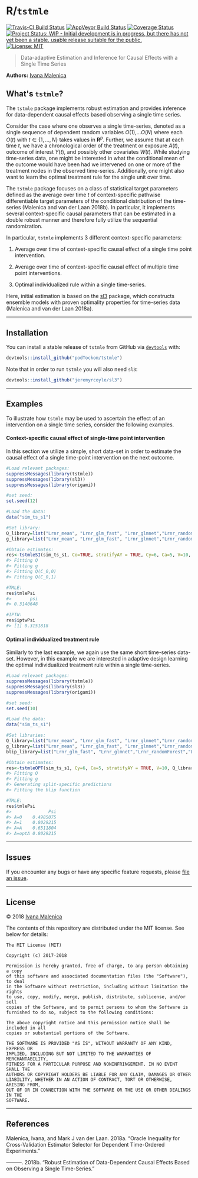 
<!-- README.md is generated from README.Rmd. Please edit that file -->
R/`tstmle`
==========

[![Travis-CI Build Status](https://travis-ci.org/podTockom/tstmle.svg?branch=master)](https://travis-ci.org/podTockom/tstmle) [![AppVeyor Build Status](https://ci.appveyor.com/api/projects/status/github/podTockom/tstmle?branch=master&svg=true)](https://ci.appveyor.com/project/podTockom/tstmle) [![Coverage Status](https://img.shields.io/codecov/c/github/podTockom/tstmle/master.svg)](https://codecov.io/github/podTockom/tstmle?branch=master) [![Project Status: WIP - Initial development is in progress, but there has not yet been a stable, usable release suitable for the public.](http://www.repostatus.org/badges/latest/wip.svg)](http://www.repostatus.org/#wip) [![License: MIT](https://img.shields.io/badge/License-MIT-yellow.svg)](https://opensource.org/licenses/MIT)

> Data-adaptive Estimation and Inference for Causal Effects with a Single Time Series

**Authors:** [Ivana Malenica](https://github.com/imalenica)

What's `tstmle`?
----------------

The `tstmle` package implements robust estimation and provides inference for data-dependent causal effects based observing a single time series.

Consider the case where one observes a single time-series, denoted as a single sequence of dependent random variables *O*(1),…*O*(*N*) where each *O*(*t*) with *t* ∈ {1, …, *N*} takes values in **R**<sup>*p*</sup>. Further, we assume that at each time *t*, we have a chronological order of the treatment or exposure *A*(*t*), outcome of interest *Y*(*t*), and possibly other covariates *W*(*t*). While studying time-series data, one might be interested in what the conditional mean of the outcome would have been had we intervened on one or more of the treatment nodes in the observed time-series. Additionally, one might also want to learn the optimal treatment rule for the single unit over time.

The `tstmle` package focuses on a class of statistical target parameters defined as the average over time *t* of context-specific pathwise differentiable target parameters of the conditional distribution of the time-series (Malenica and van der Laan 2018b). In particular, it implements several context-specific causal parameters that can be estimated in a double robust manner and therefore fully utilize the sequential randomization.

In particular, `tstmle` implements 3 different context-specific parameters:

1.  Average over time of context-specific causal effect of a single time point intervention.

2.  Average over time of context-specific causal effect of multiple time point interventions.

3.  Optimal individualized rule within a single time-series.

Here, initial estimation is based on the [sl3](https://github.com/jeremyrcoyle/sl3) package, which constructs ensemble models with proven optimality properties for time-series data (Malenica and van der Laan 2018a).

------------------------------------------------------------------------

Installation
------------

You can install a stable release of `tstmle` from GitHub via [`devtools`](https://www.rstudio.com/products/rpackages/devtools/) with:

``` r
devtools::install_github("podTockom/tstmle")
```

Note that in order to run `tstmle` you will also need `sl3`:

``` r
devtools::install_github("jeremyrcoyle/sl3")
```

<!--

In the future, the package will be available from
[CRAN](https://cran.r-project.org/) and can be installed via


```r
install.packages("tstmle")
```

-->

------------------------------------------------------------------------

Examples
--------

To illustrate how `tstmle` may be used to ascertain the effect of an intervention on a single time series, consider the following examples.

#### Context-specific causal effect of single-time point intervention

In this section we utilize a simple, short data-set in order to estimate the causal effect of a single time-point intervention on the next outcome.

``` r
#Load relevant packages:
suppressMessages(library(tstmle))
suppressMessages(library(sl3))
suppressMessages(library(origami))

#set seed:
set.seed(12)

#Load the data:
data("sim_ts_s1")

#Set library:
Q_library=list("Lrnr_mean", "Lrnr_glm_fast", "Lrnr_glmnet","Lrnr_randomForest","Lrnr_xgboost")
g_library=list("Lrnr_mean", "Lrnr_glm_fast", "Lrnr_glmnet","Lrnr_randomForest","Lrnr_xgboost")

#Obtain estimates:
res<-tstmleSI(sim_ts_s1, Co=TRUE, stratifyAY = TRUE, Cy=6, Ca=5, V=10, Q_library, g_library)
#> Fitting Q
#> Fitting g
#> Fitting Q(C_0,0)
#> Fitting Q(C_0,1)

#TMLE:
res$tmlePsi
#>       psi 
#> 0.3140648

#IPTW:
res$iptwPsi
#> [1] 0.3151818
```

#### Optimal individualized treatment rule

Similarly to the last example, we again use the same short time-series data-set. However, in this example we are interested in adaptive design learning the optimal individualized treatment rule within a single time-series.

``` r
#Load relevant packages:
suppressMessages(library(tstmle))
suppressMessages(library(sl3))
suppressMessages(library(origami))

#set seed:
set.seed(10)

#Load the data:
data("sim_ts_s1")

#Set libraries:
Q_library=list("Lrnr_mean", "Lrnr_glm_fast", "Lrnr_glmnet","Lrnr_randomForest","Lrnr_xgboost")
g_library=list("Lrnr_mean", "Lrnr_glm_fast", "Lrnr_glmnet","Lrnr_randomForest","Lrnr_xgboost")
blip_library=list("Lrnr_glm_fast", "Lrnr_glmnet","Lrnr_randomForest","Lrnr_xgboost", "Lrnr_nnls")

#Obtain estimates:
res<-tstmleOPT(sim_ts_s1, Cy=6, Ca=5, stratifyAY = TRUE, V=10, Q_library, g_library, blip_library)
#> Fitting Q
#> Fitting g
#> Generating split-specific predictions
#> Fitting the blip function

#TMLE:
res$tmlePsi
#>              Psi
#> A=0    0.4985075
#> A=1    0.8029215
#> A=A    0.6511804
#> A=optA 0.8029215
```

------------------------------------------------------------------------

Issues
------

If you encounter any bugs or have any specific feature requests, please [file an issue](https://github.com/podTockom/tstmle/issues).

------------------------------------------------------------------------

License
-------

© 2018 [Ivana Malenica](https://github.com/podTockom)

The contents of this repository are distributed under the MIT license. See below for details:

    The MIT License (MIT)

    Copyright (c) 2017-2018

    Permission is hereby granted, free of charge, to any person obtaining a copy
    of this software and associated documentation files (the "Software"), to deal
    in the Software without restriction, including without limitation the rights
    to use, copy, modify, merge, publish, distribute, sublicense, and/or sell
    copies of the Software, and to permit persons to whom the Software is
    furnished to do so, subject to the following conditions:

    The above copyright notice and this permission notice shall be included in all
    copies or substantial portions of the Software.

    THE SOFTWARE IS PROVIDED "AS IS", WITHOUT WARRANTY OF ANY KIND, EXPRESS OR
    IMPLIED, INCLUDING BUT NOT LIMITED TO THE WARRANTIES OF MERCHANTABILITY,
    FITNESS FOR A PARTICULAR PURPOSE AND NONINFRINGEMENT. IN NO EVENT SHALL THE
    AUTHORS OR COPYRIGHT HOLDERS BE LIABLE FOR ANY CLAIM, DAMAGES OR OTHER
    LIABILITY, WHETHER IN AN ACTION OF CONTRACT, TORT OR OTHERWISE, ARISING FROM,
    OUT OF OR IN CONNECTION WITH THE SOFTWARE OR THE USE OR OTHER DEALINGS IN THE
    SOFTWARE.

------------------------------------------------------------------------

References
----------

Malenica, Ivana, and Mark J van der Laan. 2018a. “Oracle Inequality for Cross-Validation Estimator Selector for Dependent Time-Ordered Experiments.”

———. 2018b. “Robust Estimation of Data-Dependent Causal Effects Based on Observing a Single Time-Series.”
